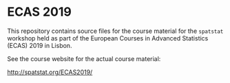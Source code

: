 # ECAS 2019 

This repository contains source files for the course material for the
`spatstat` workshop held as part of the European Courses in Advanced 
Statistics (ECAS) 2019 in Lisbon.

See the course website for the actual course material:

http://spatstat.org/ECAS2019/
